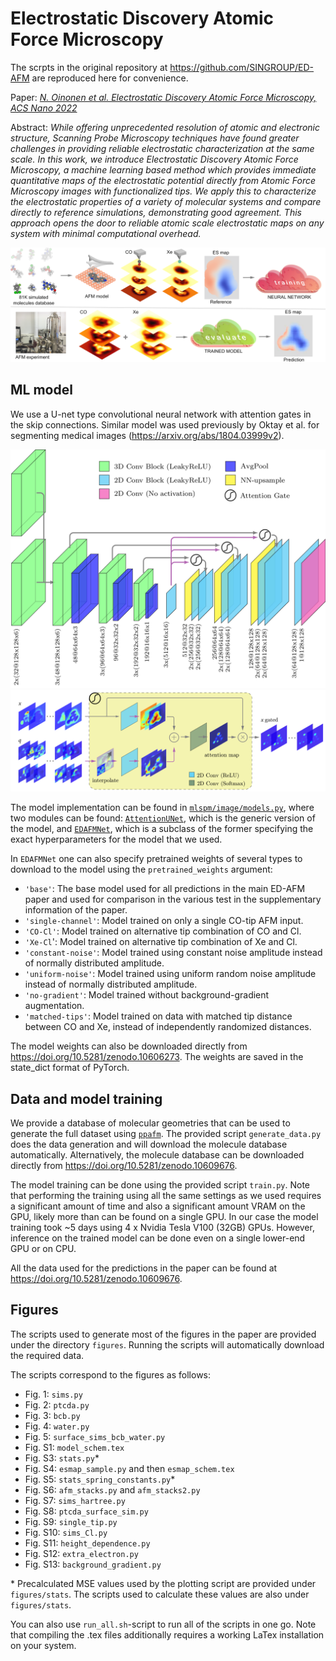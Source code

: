 # Electrostatic Discovery Atomic Force Microscopy

The scrpts in the original repository at https://github.com/SINGROUP/ED-AFM are reproduced here for convenience.

Paper: [*N. Oinonen et al. Electrostatic Discovery Atomic Force Microscopy, ACS Nano 2022*](https://pubs.acs.org/doi/10.1021/acsnano.1c06840)

Abstract:
_While offering unprecedented resolution of atomic and electronic structure, Scanning Probe Microscopy techniques have found greater challenges in providing reliable electrostatic characterization at the same scale. In this work, we introduce Electrostatic Discovery Atomic Force Microscopy, a machine learning based method which provides immediate quantitative maps of the electrostatic potential directly from Atomic Force Microscopy images with functionalized tips. We apply this to characterize the electrostatic properties of a variety of molecular systems and compare directly to reference simulations, demonstrating good agreement. This approach opens the door to reliable atomic scale electrostatic maps on any system with minimal computational overhead._

![Method schematic](https://github.com/SINGROUP/ED-AFM/blob/master/figures/method_schem.png)

## ML model

We use a U-net type convolutional neural network with attention gates in the skip connections. Similar model was used previously by Oktay et al. for segmenting medical images (https://arxiv.org/abs/1804.03999v2).

![Model schematic](https://github.com/SINGROUP/ED-AFM/blob/master/figures/model_schem.png)
![AG schematic](https://github.com/SINGROUP/ED-AFM/blob/master/figures/AG_schem.png)

The model implementation can be found in [`mlspm/image/models.py`](https://github.com/SINGROUP/ml-spm/blob/main/mlspm/image/models.py), where two modules can be found: [`AttentionUNet`](https://ml-spm.readthedocs.io/en/latest/reference/mlspm.image.html#mlspm.image.models.AttentionUNet), which is the generic version of the model, and [`EDAFMNet`](https://ml-spm.readthedocs.io/en/latest/reference/mlspm.image.html#mlspm.image.models.EDAFMNet), which is a subclass of the former specifying the exact hyperparameters for the model that we used.

In `EDAFMNet` one can also specify pretrained weights of several types to download to the model using the `pretrained_weights` argument:

 - `'base'`: The base model used for all predictions in the main ED-AFM paper and used for comparison in the various test in the supplementary information of the paper.
 - `'single-channel'`: Model trained on only a single CO-tip AFM input.
 - `'CO-Cl'`: Model trained on alternative tip combination of CO and Cl.
 - `'Xe-Cl`': Model trained on alternative tip combination of Xe and Cl.
 - `'constant-noise'`: Model trained using constant noise amplitude instead of normally distributed amplitude.
 - `'uniform-noise'`: Model trained using uniform random noise amplitude instead of normally distributed amplitude.
 - `'no-gradient'`: Model trained without background-gradient augmentation.
 - `'matched-tips'`: Model trained on data with matched tip distance between CO and Xe, instead of independently randomized distances.

The model weights can also be downloaded directly from https://doi.org/10.5281/zenodo.10606273. The weights are saved in the state_dict format of PyTorch.

## Data and model training

We provide a database of molecular geometries that can be used to generate the full dataset using [`ppafm`](https://github.com/Probe-Particle/ppafm). The provided script `generate_data.py` does the data generation and will download the molecule database automatically. Alternatively, the molecule database can be downloaded directly from https://doi.org/10.5281/zenodo.10609676.

The model training can be done using the provided script `train.py`. Note that performing the training using all the same settings as we used requires a significant amount of time and also a significant amount VRAM on the GPU, likely more than can be found on a single GPU. In our case the model training took ~5 days using 4 x Nvidia Tesla V100 (32GB) GPUs. However, inference on the trained model can be done even on a single lower-end GPU or on CPU.

All the data used for the predictions in the paper can be found at https://doi.org/10.5281/zenodo.10609676.

## Figures

The scripts used to generate most of the figures in the paper are provided under the directory `figures`. Running the scripts will automatically download the required data.

The scripts correspond to the figures as follows:

 - Fig. 1: `sims.py`
 - Fig. 2: `ptcda.py`
 - Fig. 3: `bcb.py`
 - Fig. 4: `water.py`
 - Fig. 5: `surface_sims_bcb_water.py`
 - Fig. S1: `model_schem.tex`
 - Fig. S3: `stats.py`\*
 - Fig. S4: `esmap_sample.py` and then `esmap_schem.tex`
 - Fig. S5: `stats_spring_constants.py`\*
 - Fig. S6: `afm_stacks.py` and `afm_stacks2.py`
 - Fig. S7: `sims_hartree.py`
 - Fig. S8: `ptcda_surface_sim.py`
 - Fig. S9: `single_tip.py`
 - Fig. S10: `sims_Cl.py`
 - Fig. S11: `height_dependence.py`
 - Fig. S12: `extra_electron.py`
 - Fig. S13: `background_gradient.py`

\* Precalculated MSE values used by the plotting script are provided under `figures/stats`. The scripts used to calculate these values are also under `figures/stats`.

You can also use `run_all.sh`-script to run all of the scripts in one go. Note that compiling the .tex files additionally requires a working LaTex installation on your system.
